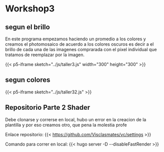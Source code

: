 # Workshop3
## segun el brillo
En este programa empezamos haciendo un promedio a los colores y creamos el photomosaico de acuerdo a los colores oscuros es decir a el brillo de cada una de las imagenes comprarada con el pixel individual que tratamos de reemplazar por la imagen.

{{< p5-iframe sketch="../js/taller3.js" width="300" height="300" >}}

## segun colores

{{< p5-iframe sketch="../js/taller32.js" >}}

## Repositorio Parte 2 Shader
Debe clonarse y correrse en local, hubo un error en la creacion de la plantilla y por eso creamos otro, que pena la molestia profe

Enlace repositorio:
{{<  https://github.com/Visclasmates/vc/settings >}}

Comando para correr en local:
{{< hugo server -D --disableFastRender >}}


